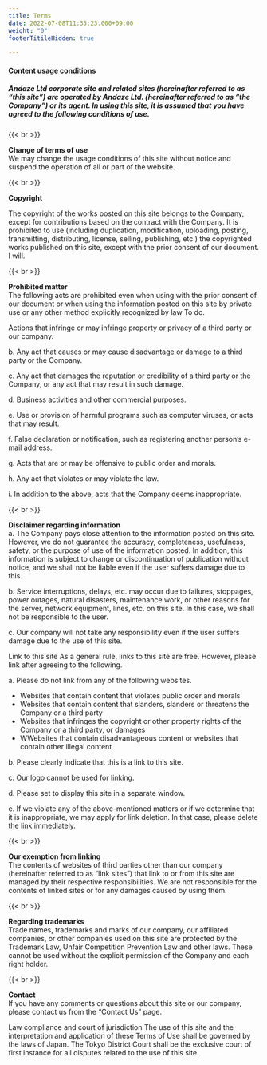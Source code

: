 ```yaml
---
title: Terms
date: 2022-07-08T11:35:23.000+09:00
weight: "0"
footerTitileHidden: true

---
```

#### Content usage conditions

##### Andaze Ltd corporate site and related sites (hereinafter referred to as “this site”) are operated by Andaze Ltd. (hereinafter referred to as “the Company”) or its agent. In using this site, it is assumed that you have agreed to the following conditions of use.

{{< br >}}

**Change of terms of use**  
We may change the usage conditions of this site without notice and suspend the operation of all or part of the website.

{{< br >}}

**Copyright**

The copyright of the works posted on this site belongs to the Company, except for contributions based on the contract with the Company. It is prohibited to use (including duplication, modification, uploading, posting, transmitting, distributing, license, selling, publishing, etc.) the copyrighted works published on this site, except with the prior consent of our document. I will.

{{< br >}}

**Prohibited matter**  
The following acts are prohibited even when using with the prior consent of our document or when using the information posted on this site by private use or any other method explicitly recognized by law To do.

Actions that infringe or may infringe property or privacy of a third party or our company.

b. Any act that causes or may cause disadvantage or damage to a third party or the Company.

c. Any act that damages the reputation or credibility of a third party or the Company, or any act that may result in such damage.

d. Business activities and other commercial purposes.

e. Use or provision of harmful programs such as computer viruses, or acts that may result.

f. False declaration or notification, such as registering another person’s e-mail address.

g. Acts that are or may be offensive to public order and morals.

h. Any act that violates or may violate the law.

i. In addition to the above, acts that the Company deems inappropriate.

{{< br >}}

**Disclaimer regarding information**  
a. The Company pays close attention to the information posted on this site. However, we do not guarantee the accuracy, completeness, usefulness, safety, or the purpose of use of the information posted. In addition, this information is subject to change or discontinuation of publication without notice, and we shall not be liable even if the user suffers damage due to this.

b. Service interruptions, delays, etc. may occur due to failures, stoppages, power outages, natural disasters, maintenance work, or other reasons for the server, network equipment, lines, etc. on this site. In this case, we shall not be responsible to the user.

c. Our company will not take any responsibility even if the user suffers damage due to the use of this site.

Link to this site
As a general rule, links to this site are free. However, please link after agreeing to the following.

a. Please do not link from any of the following websites.

* Websites that contain content that violates public order and morals
* Websites that contain content that slanders, slanders or threatens the Company or a third party
* Websites that infringes the copyright or other property rights of the Company or a third party, or damages
* WWebsites that contain disadvantageous content or websites that contain other illegal content

b. Please clearly indicate that this is a link to this site.

c. Our logo cannot be used for linking.

d. Please set to display this site in a separate window.

e. If we violate any of the above-mentioned matters or if we determine that it is inappropriate, we may apply for link deletion. In that case, please delete the link immediately.

{{< br >}}

**Our exemption from linking**  
The contents of websites of third parties other than our company (hereinafter referred to as “link sites”) that link to or from this site are managed by their respective responsibilities. We are not responsible for the contents of linked sites or for any damages caused by using them.

{{< br >}}

**Regarding trademarks**  
Trade names, trademarks and marks of our company, our affiliated companies, or other companies used on this site are protected by the Trademark Law, Unfair Competition Prevention Law and other laws. These cannot be used without the explicit permission of the Company and each right holder.

{{< br >}}

**Contact**  
If you have any comments or questions about this site or our company, please contact us from the “Contact Us” page.

Law compliance and court of jurisdiction
The use of this site and the interpretation and application of these Terms of Use shall be governed by the laws of Japan. The Tokyo District Court shall be the exclusive court of first instance for all disputes related to the use of this site.